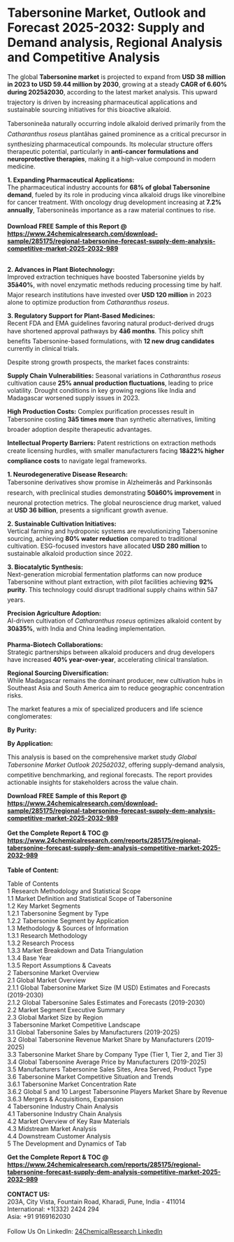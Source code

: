 <h1>Tabersonine Market, Outlook and Forecast 2025-2032: Supply and Demand analysis, Regional Analysis and Competitive Analysis</h1><p>The global <strong>Tabersonine market</strong> is projected to expand from <strong>USD 38 million in 2023 to USD 59.44 million by 2030</strong>, growing at a steady <strong>CAGR of 6.60% during 2025â2030</strong>, according to the latest market analysis. This upward trajectory is driven by increasing pharmaceutical applications and sustainable sourcing initiatives for this bioactive alkaloid.</p><p>Tabersonineâa naturally occurring indole alkaloid derived primarily from the <em>Catharanthus roseus</em> plantâhas gained prominence as a critical precursor in synthesizing pharmaceutical compounds. Its molecular structure offers therapeutic potential, particularly in <strong>anti-cancer formulations and neuroprotective therapies</strong>, making it a high-value compound in modern medicine.</p><p><strong>1. Expanding Pharmaceutical Applications:</strong><br>
The pharmaceutical industry accounts for <strong>68% of global Tabersonine demand</strong>, fueled by its role in producing vinca alkaloid drugs like vinorelbine for cancer treatment. With oncology drug development increasing at <strong>7.2% annually</strong>, Tabersonineâs importance as a raw material continues to rise.</p><div><b>Download FREE Sample of this Report @ 
            <a href="https://www.24chemicalresearch.com/download-sample/285175/regional-tabersonine-forecast-supply-dem-analysis-competitive-market-2025-2032-989">
            https://www.24chemicalresearch.com/download-sample/285175/regional-tabersonine-forecast-supply-dem-analysis-competitive-market-2025-2032-989</a></b></div><br><p><strong>2. Advances in Plant Biotechnology:</strong><br>
Improved extraction techniques have boosted Tabersonine yields by <strong>35â40%</strong>, with novel enzymatic methods reducing processing time by half. Major research institutions have invested over <strong>USD 120 million</strong> in 2023 alone to optimize production from <em>Catharanthus roseus</em>.</p><p><strong>3. Regulatory Support for Plant-Based Medicines:</strong><br>
Recent FDA and EMA guidelines favoring natural product-derived drugs have shortened approval pathways by <strong>4â6 months</strong>. This policy shift benefits Tabersonine-based formulations, with <strong>12 new drug candidates</strong> currently in clinical trials.</p><p>Despite strong growth prospects, the market faces constraints:</p><p><strong>Supply Chain Vulnerabilities:</strong> Seasonal variations in <em>Catharanthus roseus</em> cultivation cause <strong>25% annual production fluctuations</strong>, leading to price volatility. Drought conditions in key growing regions like India and Madagascar worsened supply issues in 2023.</p><p><strong>High Production Costs:</strong> Complex purification processes result in Tabersonine costing <strong>3â5 times more</strong> than synthetic alternatives, limiting broader adoption despite therapeutic advantages.</p><p><strong>Intellectual Property Barriers:</strong> Patent restrictions on extraction methods create licensing hurdles, with smaller manufacturers facing <strong>18â22% higher compliance costs</strong> to navigate legal frameworks.</p><p><strong>1. Neurodegenerative Disease Research:</strong><br>
Tabersonine derivatives show promise in Alzheimerâs and Parkinsonâs research, with preclinical studies demonstrating <strong>50â60% improvement</strong> in neuronal protection metrics. The global neuroscience drug market, valued at <strong>USD 36 billion</strong>, presents a significant growth avenue.</p><p><strong>2. Sustainable Cultivation Initiatives:</strong><br>
Vertical farming and hydroponic systems are revolutionizing Tabersonine sourcing, achieving <strong>80% water reduction</strong> compared to traditional cultivation. ESG-focused investors have allocated <strong>USD 280 million</strong> to sustainable alkaloid production since 2022.</p><p><strong>3. Biocatalytic Synthesis:</strong><br>
Next-generation microbial fermentation platforms can now produce Tabersonine without plant extraction, with pilot facilities achieving <strong>92% purity</strong>. This technology could disrupt traditional supply chains within 5â7 years.</p><p><strong>Precision Agriculture Adoption:</strong><br>
	AI-driven cultivation of <em>Catharanthus roseus</em> optimizes alkaloid content by <strong>30â35%</strong>, with India and China leading implementation.</p><p><strong>Pharma-Biotech Collaborations:</strong><br>
	Strategic partnerships between alkaloid producers and drug developers have increased <strong>40% year-over-year</strong>, accelerating clinical translation.</p><p><strong>Regional Sourcing Diversification:</strong><br>
	While Madagascar remains the dominant producer, new cultivation hubs in Southeast Asia and South America aim to reduce geographic concentration risks.</p><p>The market features a mix of specialized producers and life science conglomerates:</p><p><strong>By Purity:</strong></p><p><strong>By Application:</strong></p><p>This analysis is based on the comprehensive market study <em>Global Tabersonine Market Outlook 2025â2032</em>, offering supply-demand analysis, competitive benchmarking, and regional forecasts. The report provides actionable insights for stakeholders across the value chain.</p><div><b>Download FREE Sample of this Report @ 
            <a href="https://www.24chemicalresearch.com/download-sample/285175/regional-tabersonine-forecast-supply-dem-analysis-competitive-market-2025-2032-989">
            https://www.24chemicalresearch.com/download-sample/285175/regional-tabersonine-forecast-supply-dem-analysis-competitive-market-2025-2032-989</a></b></div><br><div><b>Get the Complete Report & TOC @ 
            <a href="https://www.24chemicalresearch.com/reports/285175/regional-tabersonine-forecast-supply-dem-analysis-competitive-market-2025-2032-989">
            https://www.24chemicalresearch.com/reports/285175/regional-tabersonine-forecast-supply-dem-analysis-competitive-market-2025-2032-989</a></b></div><br>
            <b>Table of Content:</b><p>Table of Contents<br />
1 Research Methodology and Statistical Scope<br />
1.1 Market Definition and Statistical Scope of Tabersonine<br />
1.2 Key Market Segments<br />
1.2.1 Tabersonine Segment by Type<br />
1.2.2 Tabersonine Segment by Application<br />
1.3 Methodology & Sources of Information<br />
1.3.1 Research Methodology<br />
1.3.2 Research Process<br />
1.3.3 Market Breakdown and Data Triangulation<br />
1.3.4 Base Year<br />
1.3.5 Report Assumptions & Caveats<br />
2 Tabersonine Market Overview<br />
2.1 Global Market Overview<br />
2.1.1 Global Tabersonine Market Size (M USD) Estimates and Forecasts (2019-2030)<br />
2.1.2 Global Tabersonine Sales Estimates and Forecasts (2019-2030)<br />
2.2 Market Segment Executive Summary<br />
2.3 Global Market Size by Region<br />
3 Tabersonine Market Competitive Landscape<br />
3.1 Global Tabersonine Sales by Manufacturers (2019-2025)<br />
3.2 Global Tabersonine Revenue Market Share by Manufacturers (2019-2025)<br />
3.3 Tabersonine Market Share by Company Type (Tier 1, Tier 2, and Tier 3)<br />
3.4 Global Tabersonine Average Price by Manufacturers (2019-2025)<br />
3.5 Manufacturers Tabersonine Sales Sites, Area Served, Product Type<br />
3.6 Tabersonine Market Competitive Situation and Trends<br />
3.6.1 Tabersonine Market Concentration Rate<br />
3.6.2 Global 5 and 10 Largest Tabersonine Players Market Share by Revenue<br />
3.6.3 Mergers & Acquisitions, Expansion<br />
4 Tabersonine Industry Chain Analysis<br />
4.1 Tabersonine Industry Chain Analysis<br />
4.2 Market Overview of Key Raw Materials<br />
4.3 Midstream Market Analysis<br />
4.4 Downstream Customer Analysis<br />
5 The Development and Dynamics of Tab</p><div><b>Get the Complete Report & TOC @ 
            <a href="https://www.24chemicalresearch.com/reports/285175/regional-tabersonine-forecast-supply-dem-analysis-competitive-market-2025-2032-989">
            https://www.24chemicalresearch.com/reports/285175/regional-tabersonine-forecast-supply-dem-analysis-competitive-market-2025-2032-989</a></b></div><br><b>CONTACT US:</b><br>
            203A, City Vista, Fountain Road, Kharadi, Pune, India - 411014<br>
            International: +1(332) 2424 294<br>
            Asia: +91 9169162030 <br><br>
            Follow Us On LinkedIn: <a href="https://www.linkedin.com/company/24chemicalresearch/">24ChemicalResearch LinkedIn</a>